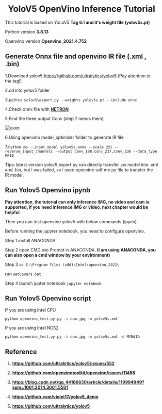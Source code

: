 # <div align="center"> YoloV5 OpenVino Inference Tutorial </div>


This tutorial is based on YoLoV5 **Tag 6.1 and it's weight file (yolov5s.pt)**

Python version **3.8.13**

Openvino version **Openvino_2021.4.752**

## Generate Onnx file and openvino IR file (.xml , .bin)

1.Download yolov5 https://github.com/ultralytics/yolov5 (Pay attention to the tag!)
  
2.cd into yolov5 folder

3.```python yolov5\export.py --weights yolov5s.pt --include onnx```
  
4.Check onnx file with [**NETRON**](https://netron.app/)
  
5.Find the three output Conv (step 7 needs them)
  
![oxxn](https://user-images.githubusercontent.com/11920034/179160966-57c34d4c-eb6f-429b-9795-aa3741eb1cdb.PNG)

6.Using openvino model_optimizer folder to generate IR file

7.```Python mo --input_model yolov5s.onnx --scale 255 --reverse_input_channels --output Conv_198,Conv_217,Conv_236 --data_type FP16```

Tips: latest version yolov5 export.py can directly transfer .ps model into .xml and .bin, but I was failed, so I used openvino self mo.py file to transfer the IR model.

## Run Yolov5 Openvino ipynb

**Pay attention, the tutorial can only inference IMG, no video and cam is supported, if you need inference IMG or video, next chapter would be helpful**

Then you can test openvino yolov5 with below commands.(ipynb)

Before running the jupyter notebook, you need to configure openvino.

Step 1 install ANACONDA. 

Step 2 open CMD.exe Prompt in ANACONDA. **(I am using ANACONDA, you can also open a cmd window by your environment)**

Step 3 ```cd C:\Program Files (x86)\Intel\openvino_2022\```

run ```setupvars.bat``` 

Step 4 launch jupter notebook  ``` jupyter notebook ``` 

## Run Yolov5 Openvino script

If you are using Intel CPU 

```python openvino_test.py.py -i cam.jpg -m yolov5s.xml```

If you are using Intel NCS2

```python openvino_test.py.py -i cam.jpg -m yolov5s.xml -d MYRAID```

## Reference

1. **https://github.com/ultralytics/yolov5/issues/552**

2. **https://github.com/openvinotoolkit/openvino/issues/11458**

3. **https://blog.csdn.net/qq_44166630/article/details/119994949?spm=1001.2014.3001.5501**

4. **https://github.com/violet17/yolov5_demo**

5. **https://github.com/ultralytics/yolov5**
